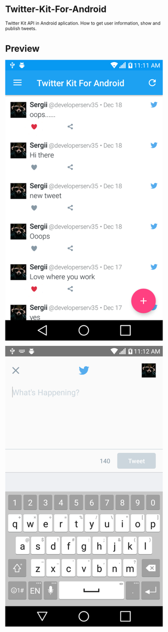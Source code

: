 # Twitter-Kit-For-Android
Twitter Kit API in Android aplication. How to get user information, show and publish tweets.

# Preview
![preview 1](https://github.com/developerserv3546/Twitter-Kit-For-Android/blob/master/app/src/main/assets/device-2017-12-21-111131.png)

![preview 2](https://github.com/developerserv3546/Twitter-Kit-For-Android/blob/master/app/src/main/assets/device-2017-12-21-111217.png)
